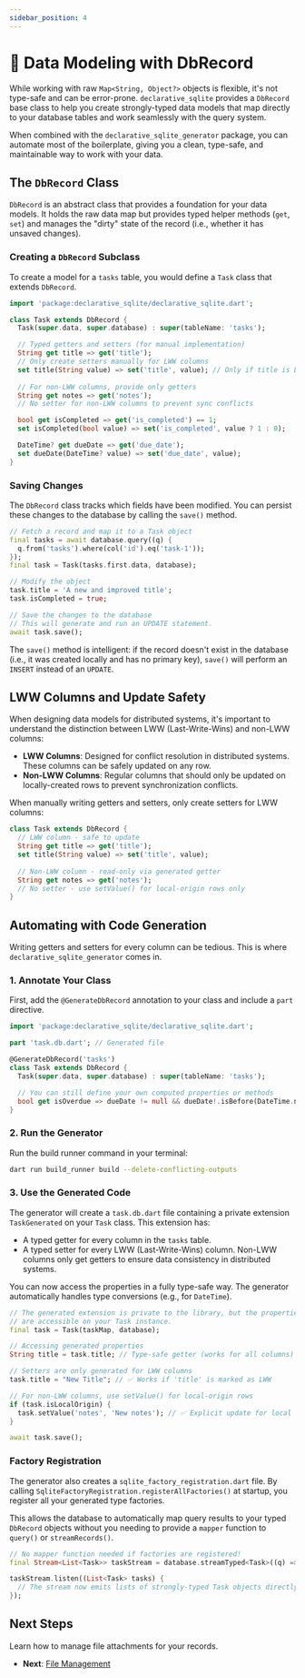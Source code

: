 ```yaml
---
sidebar_position: 4
---
```


# 🎯 Data Modeling with DbRecord

While working with raw `Map<String, Object?>` objects is flexible, it's not type-safe and can be error-prone. `declarative_sqlite` provides a `DbRecord` base class to help you create strongly-typed data models that map directly to your database tables and work seamlessly with the query system.

When combined with the `declarative_sqlite_generator` package, you can automate most of the boilerplate, giving you a clean, type-safe, and maintainable way to work with your data.

## The `DbRecord` Class

`DbRecord` is an abstract class that provides a foundation for your data models. It holds the raw data map but provides typed helper methods (`get`, `set`) and manages the "dirty" state of the record (i.e., whether it has unsaved changes).

### Creating a `DbRecord` Subclass

To create a model for a `tasks` table, you would define a `Task` class that extends `DbRecord`.

```dart title="lib/models/task.dart"
import 'package:declarative_sqlite/declarative_sqlite.dart';

class Task extends DbRecord {
  Task(super.data, super.database) : super(tableName: 'tasks');

  // Typed getters and setters (for manual implementation)
  String get title => get('title');
  // Only create setters manually for LWW columns
  set title(String value) => set('title', value); // Only if title is LWW
  
  // For non-LWW columns, provide only getters
  String get notes => get('notes');
  // No setter for non-LWW columns to prevent sync conflicts

  bool get isCompleted => get('is_completed') == 1;
  set isCompleted(bool value) => set('is_completed', value ? 1 : 0);

  DateTime? get dueDate => get('due_date');
  set dueDate(DateTime? value) => set('due_date', value);
}
```

### Saving Changes

The `DbRecord` class tracks which fields have been modified. You can persist these changes to the database by calling the `save()` method.

```dart
// Fetch a record and map it to a Task object
final tasks = await database.query((q) {
  q.from('tasks').where(col('id').eq('task-1'));
});
final task = Task(tasks.first.data, database);

// Modify the object
task.title = 'A new and improved title';
task.isCompleted = true;

// Save the changes to the database
// This will generate and run an UPDATE statement.
await task.save();
```
The `save()` method is intelligent: if the record doesn't exist in the database (i.e., it was created locally and has no primary key), `save()` will perform an `INSERT` instead of an `UPDATE`.

## LWW Columns and Update Safety

When designing data models for distributed systems, it's important to understand the distinction between LWW (Last-Write-Wins) and non-LWW columns:

- **LWW Columns**: Designed for conflict resolution in distributed systems. These columns can be safely updated on any row.
- **Non-LWW Columns**: Regular columns that should only be updated on locally-created rows to prevent synchronization conflicts.

When manually writing getters and setters, only create setters for LWW columns:

```dart
class Task extends DbRecord {
  // LWW column - safe to update
  String get title => get('title');
  set title(String value) => set('title', value);
  
  // Non-LWW column - read-only via generated getter
  String get notes => get('notes');
  // No setter - use setValue() for local-origin rows only
}
```

## Automating with Code Generation

Writing getters and setters for every column can be tedious. This is where `declarative_sqlite_generator` comes in.

### 1. Annotate Your Class

First, add the `@GenerateDbRecord` annotation to your class and include a `part` directive.

```dart title="lib/models/task.dart"
import 'package:declarative_sqlite/declarative_sqlite.dart';

part 'task.db.dart'; // Generated file

@GenerateDbRecord('tasks')
class Task extends DbRecord {
  Task(super.data, super.database) : super(tableName: 'tasks');

  // You can still define your own computed properties or methods
  bool get isOverdue => dueDate != null && dueDate!.isBefore(DateTime.now());
}
```

### 2. Run the Generator

Run the build runner command in your terminal:

```bash
dart run build_runner build --delete-conflicting-outputs
```

### 3. Use the Generated Code

The generator will create a `task.db.dart` file containing a private extension `TaskGenerated` on your `Task` class. This extension has:
- A typed getter for every column in the `tasks` table.
- A typed setter for every LWW (Last-Write-Wins) column. Non-LWW columns only get getters to ensure data consistency in distributed systems.

You can now access the properties in a fully type-safe way. The generator automatically handles type conversions (e.g., for `DateTime`).

```dart
// The generated extension is private to the library, but the properties
// are accessible on your Task instance.
final task = Task(taskMap, database);

// Accessing generated properties
String title = task.title; // Type-safe getter (works for all columns)

// Setters are only generated for LWW columns
task.title = "New Title"; // ✅ Works if 'title' is marked as LWW

// For non-LWW columns, use setValue() for local-origin rows
if (task.isLocalOrigin) {
  task.setValue('notes', 'New notes'); // ✅ Explicit update for local rows
}

await task.save();
```

### Factory Registration

The generator also creates a `sqlite_factory_registration.dart` file. By calling `SqliteFactoryRegistration.registerAllFactories()` at startup, you register all your generated type factories.

This allows the database to automatically map query results to your typed `DbRecord` objects without you needing to provide a `mapper` function to `query()` or `streamRecords()`.

```dart
// No mapper function needed if factories are registered!
final Stream<List<Task>> taskStream = database.streamTyped<Task>((q) => q.from('tasks'));

taskStream.listen((List<Task> tasks) {
  // The stream now emits lists of strongly-typed Task objects directly.
});
```

## Next Steps

Learn how to manage file attachments for your records.

- **Next**: [File Management](./file-management.md)
